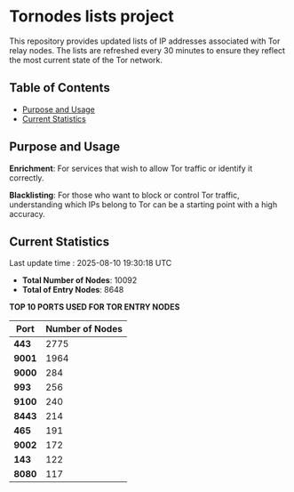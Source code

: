 # Tornodes lists project

This repository provides updated lists of IP addresses associated with Tor relay nodes. The lists are refreshed every 30 minutes to ensure they reflect the most current state of the Tor network.

## Table of Contents

- [Purpose and Usage](#purpose-and-usage)
- [Current Statistics](#current-statistics)


## Purpose and Usage

**Enrichment**: For services that wish to allow Tor traffic or identify it correctly.

**Blacklisting**: For those who want to block or control Tor traffic, understanding which IPs belong to Tor can be a starting point with a high accuracy.

## Current Statistics

Last update time : 2025-08-10 19:30:18 UTC

- **Total Number of Nodes**: 10092
- **Total of Entry Nodes**: 8648

**TOP 10 PORTS USED FOR TOR ENTRY NODES**

| **Port** | **Number of Nodes** |
|------|-----------------|
| **443**   | 2775  |
| **9001**   | 1964  |
| **9000**   | 284  |
| **993**   | 256  |
| **9100**   | 240  |
| **8443**   | 214  |
| **465**   | 191  |
| **9002**   | 172  |
| **143**   | 122  |
| **8080**   | 117  |

